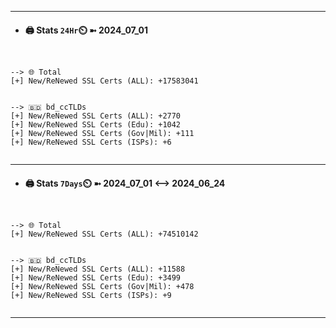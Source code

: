 

---
- #### 🖨️ **Stats** `24Hr`⏲️ ➼ 2024_07_01
```console


--> 🌐 Total
[+] New/ReNewed SSL Certs (ALL): +17583041


--> 🇧🇩 bd_ccTLDs
[+] New/ReNewed SSL Certs (ALL): +2770
[+] New/ReNewed SSL Certs (Edu): +1042
[+] New/ReNewed SSL Certs (Gov|Mil): +111
[+] New/ReNewed SSL Certs (ISPs): +6


```

---
- #### 🖨️ **Stats** `7Days`⏲️ ➼ 2024_07_01 <--> 2024_06_24
```console


--> 🌐 Total
[+] New/ReNewed SSL Certs (ALL): +74510142


--> 🇧🇩 bd_ccTLDs
[+] New/ReNewed SSL Certs (ALL): +11588
[+] New/ReNewed SSL Certs (Edu): +3499
[+] New/ReNewed SSL Certs (Gov|Mil): +478
[+] New/ReNewed SSL Certs (ISPs): +9


```

---

